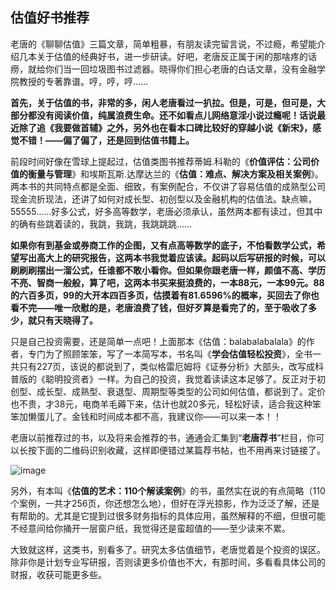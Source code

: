## 估值好书推荐

老唐的《聊聊估值》三篇文章，简单粗暴，有朋友读完留言说，不过瘾，希望能介绍几本关于估值的经典好书，进一步研读。好吧，老唐反正属于闲的那啥疼的话痨，就给你们当一回垃圾图书过滤器。晓得你们担心老唐的白话文章，没有金融学院教授的专著靠谱。哼，哼，哼……

**首先，关于估值的书，非常的多，闲人老唐看过一扒拉。但是，可是，但可是，大部分都没有阅读价值，纯属浪费生命。还不如看点儿网络意淫小说过瘾呢！话说最近除了追《我要做首辅》之外，另外也在看本口碑比较好的穿越小说《新宋》，感觉不错！——偏了偏了，还是回到估值书籍上。**



前段时间好像在雪球上提起过，估值类图书推荐蒂姆.科勒的《**价值评估：公司价值的衡量与管理**》和埃斯瓦斯.达摩达兰的《**估值：难点、解决方案及相关案例**》。两本书的共同特点都是全面、细致，有案例配合，不仅讲了容易估值的成熟型公司现金流折现法，还讲了如何对成长型、初创型以及金融机构的估值法。缺点嘛，55555……好多公式，好多高等数学，老唐必须承认，虽然两本都有读过，但其中的确有些跳着读的，我跳，我跳，我跳跳跳……


**如果你有到基金或券商工作的企图，又有点高等数学的底子，不怕看数学公式，希望写出高大上的研究报告，这两本书我觉着应该读。起码以后写研报的时候，可以刷刷刷摆出一溜公式，任谁都不敢小看你。但如果你跟老唐一样，颜值不高、学历不亮、智商一般般，算了吧，这两本书买来挺浪费的，一本88元，一本99元。88的六百多页，99的大开本四百多页，估摸着有81.6596%的概率，买回去了你也看不完——唯一欣慰的是，老唐浪费了钱，但好歹算是看完了的，至于吸收了多少，就只有天晓得了。**


只是自己投资需要，还是简单一点吧！上面那本《估值：balabalabalala》的作者，专门为了照顾笨笨，写了一本简写本，书名叫《**学会估值轻松投资**》，全书一共只有227页，该说的都说到了，类似格雷厄姆将《证券分析》大部头，改写成科普版的《聪明投资者》一样。为自己的投资，我觉着读读这本足够了。反正对于初创型、成长型、成熟型、衰退型、周期型等类型的公司如何估值，都说到了。定价也不贵，才38元，电商羊毛薅下来，估计也就20多元，轻松好读，适合我这种笨笨加懒蛋儿了。金钱和时间成本都不高，我建议你——可以来一本！！



老唐以前推荐过的书，以及将来会推荐的书，通通会汇集到“**老唐荐书**”栏目，你可以长按下面的二维码识别收藏，这样即便错过某篇荐书帖，也不用再来讨链接了。

![image](https://github.com/fengyumozhu/tsf/assets/6201828/195dd84b-b5a6-47be-b4c5-00fbc116f05a)


另外，有本叫《**估值的艺术：110个解读案例**》的书，虽然实在说的有点简略（110个案例，一共才256页，你还想怎么地），但好在浮光掠影，作为泛泛了解，还是有帮助的。尤其是它提到过很多财务指标的具体应用，虽然解释的不细，但很可能不经意间给你捅开一层窗户纸，我觉得还是蛮超值的——至少读来不累。



大致就这样，这类书，别看多了。研究太多估值细节，老唐觉着是个投资的误区。除非你是计划专业写研报，否则读更多价值也不大，有那时间，多看看具体公司的财报，收获可能更多些。
